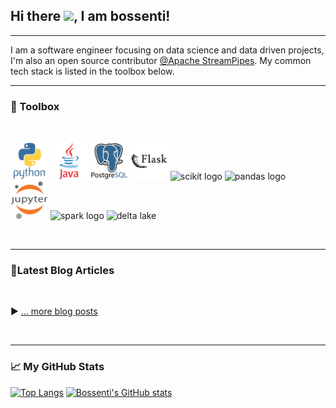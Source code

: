 ## Hi there <img src="https://raw.githubusercontent.com/MartinHeinz/MartinHeinz/master/wave.gif" width="30px">, I am bossenti!

---

I am a software engineer focusing on data science and data driven projects, I'm also an open source contributor [@Apache StreamPipes](https://streampipes.apache.org/). My common tech stack is listed in the toolbox below.

---


### 🧰 Toolbox

<br>

<img src="https://github.com/devicons/devicon/blob/master/icons/python/python-original-wordmark.svg" alt="Python logo" width="60"> <img src="https://github.com/devicons/devicon/blob/master/icons/java/java-original-wordmark.svg" alt="Java logo" width="60"> <img src="https://github.com/devicons/devicon/blob/master/icons/postgresql/postgresql-original-wordmark.svg" alt="PostgreSQL logo" width="60"> <img src="https://github.com/devicons/devicon/blob/master/icons/flask/flask-original-wordmark.svg" alt="Flask logo" width="60"> <img src="https://upload.wikimedia.org/wikipedia/commons/0/05/Scikit_learn_logo_small.svg" alt="scikit logo" width="90"> <img src="https://upload.wikimedia.org/wikipedia/commons/e/ed/Pandas_logo.svg" alt="pandas logo" width="120"> <img src="https://github.com/devicons/devicon/blob/master/icons/jupyter/jupyter-original-wordmark.svg" alt="jupyter logo" width="60"> <img src="https://upload.wikimedia.org/wikipedia/commons/thumb/f/f3/Apache_Spark_logo.svg/512px-Apache_Spark_logo.svg.png" alt="spark logo" width="60"> <img src="https://camo.githubusercontent.com/5535944a613e60c9be4d3a96e3d9bd34e5aba5cddc1aa6c6153123a958698289/68747470733a2f2f646f63732e64656c74612e696f2f6c61746573742f5f7374617469632f64656c74612d6c616b652d77686974652e706e67" alt="delta lake" width="60"> 



<br>

---

###  📑Latest Blog Articles

<br>

<!-- BLOG-POST-LIST:START -->

<!-- BLOG-POST-LIST:END -->

▶️ [... more blog posts](https://bossenti.hashnode.dev/)

<br>

---

### &#x1f4c8; My GitHub Stats

[![Top Langs](https://github-readme-stats.vercel.app/api/top-langs/?username=bossenti&hide=less,html&theme=radical)](https://github.com/anuraghazra/github-readme-stats) [![Bossenti's GitHub stats](https://github-readme-stats.vercel.app/api?username=bossenti&theme=radical)](https://github.com/anuraghazra/github-readme-stats)
<!--
**bossenti/bossenti** is a ✨ _special_ ✨ repository because its `README.md` (this file) appears on your GitHub profile.

Here are some ideas to get you started:

- 🔭 I’m currently working on ...
- 🌱 I’m currently learning ...
- 👯 I’m looking to collaborate on ...
- 🤔 I’m looking for help with ...
- 💬 Ask me about ...
- 📫 How to reach me: ...
- 😄 Pronouns: ...
- ⚡ Fun fact: ...
-->
